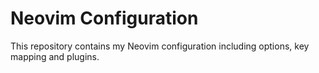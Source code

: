 # Neovim Configuration

This repository contains my Neovim configuration including options, key mapping and plugins.
